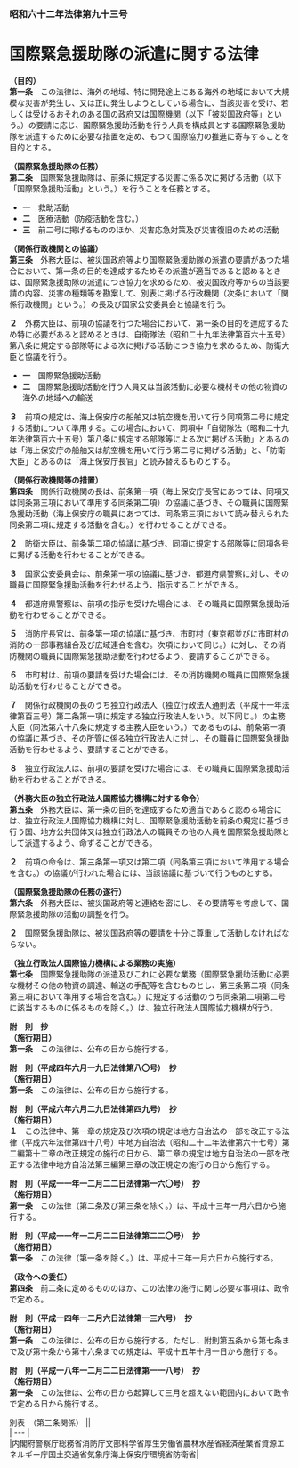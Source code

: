 ### 昭和六十二年法律第九十三号  
# 国際緊急援助隊の派遣に関する法律  
  
**（目的）**  
**第一条**　この法律は、海外の地域、特に開発途上にある海外の地域において大規模な災害が発生し、又は正に発生しようとしている場合に、当該災害を受け、若しくは受けるおそれのある国の政府又は国際機関（以下「被災国政府等」という。）の要請に応じ、国際緊急援助活動を行う人員を構成員とする国際緊急援助隊を派遣するために必要な措置を定め、もつて国際協力の推進に寄与することを目的とする。  
  
**（国際緊急援助隊の任務）**  
**第二条**　国際緊急援助隊は、前条に規定する災害に係る次に掲げる活動（以下「国際緊急援助活動」という。）を行うことを任務とする。  
* **一**　救助活動  
* **二**　医療活動（防疫活動を含む。）  
* **三**　前二号に掲げるもののほか、災害応急対策及び災害復旧のための活動  
  
**（関係行政機関との協議）**  
**第三条**　外務大臣は、被災国政府等より国際緊急援助隊の派遣の要請があつた場合において、第一条の目的を達成するためその派遣が適当であると認めるときは、国際緊急援助隊の派遣につき協力を求めるため、被災国政府等からの当該要請の内容、災害の種類等を勘案して、別表に掲げる行政機関（次条において「関係行政機関」という。）の長及び国家公安委員会と協議を行う。  
  
**２**　外務大臣は、前項の協議を行つた場合において、第一条の目的を達成するため特に必要があると認めるときは、自衛隊法（昭和二十九年法律第百六十五号）第八条に規定する部隊等による次に掲げる活動につき協力を求めるため、防衛大臣と協議を行う。  
* **一**　国際緊急援助活動  
* **二**　国際緊急援助活動を行う人員又は当該活動に必要な機材その他の物資の海外の地域への輸送  
  
**３**　前項の規定は、海上保安庁の船舶又は航空機を用いて行う同項第二号に規定する活動について準用する。この場合において、同項中「自衛隊法（昭和二十九年法律第百六十五号）第八条に規定する部隊等による次に掲げる活動」とあるのは「海上保安庁の船舶又は航空機を用いて行う第二号に掲げる活動」と、「防衛大臣」とあるのは「海上保安庁長官」と読み替えるものとする。  
  
**（関係行政機関等の措置）**  
**第四条**　関係行政機関の長は、前条第一項（海上保安庁長官にあつては、同項又は同条第三項において準用する同条第二項）の協議に基づき、その職員に国際緊急援助活動（海上保安庁の職員にあつては、同条第三項において読み替えられた同条第二項に規定する活動を含む。）を行わせることができる。  
  
**２**　防衛大臣は、前条第二項の協議に基づき、同項に規定する部隊等に同項各号に掲げる活動を行わせることができる。  
  
**３**　国家公安委員会は、前条第一項の協議に基づき、都道府県警察に対し、その職員に国際緊急援助活動を行わせるよう、指示することができる。  
  
**４**　都道府県警察は、前項の指示を受けた場合には、その職員に国際緊急援助活動を行わせることができる。  
  
**５**　消防庁長官は、前条第一項の協議に基づき、市町村（東京都並びに市町村の消防の一部事務組合及び広域連合を含む。次項において同じ。）に対し、その消防機関の職員に国際緊急援助活動を行わせるよう、要請することができる。  
  
**６**　市町村は、前項の要請を受けた場合には、その消防機関の職員に国際緊急援助活動を行わせることができる。  
  
**７**　関係行政機関の長のうち独立行政法人（独立行政法人通則法（平成十一年法律第百三号）第二条第一項に規定する独立行政法人をいう。以下同じ。）の主務大臣（同法第六十八条に規定する主務大臣をいう。）であるものは、前条第一項の協議に基づき、その所管に係る独立行政法人に対し、その職員に国際緊急援助活動を行わせるよう、要請することができる。  
  
**８**　独立行政法人は、前項の要請を受けた場合には、その職員に国際緊急援助活動を行わせることができる。  
  
**（外務大臣の独立行政法人国際協力機構に対する命令）**  
**第五条**　外務大臣は、第一条の目的を達成するため適当であると認める場合には、独立行政法人国際協力機構に対し、国際緊急援助活動を前条の規定に基づき行う国、地方公共団体又は独立行政法人の職員その他の人員を国際緊急援助隊として派遣するよう、命ずることができる。  
  
**２**　前項の命令は、第三条第一項又は第二項（同条第三項において準用する場合を含む。）の協議が行われた場合には、当該協議に基づいて行うものとする。  
  
**（国際緊急援助隊の任務の遂行）**  
**第六条**　外務大臣は、被災国政府等と連絡を密にし、その要請等を考慮して、国際緊急援助隊の活動の調整を行う。  
  
**２**　国際緊急援助隊は、被災国政府等の要請を十分に尊重して活動しなければならない。  
  
**（独立行政法人国際協力機構による業務の実施）**  
**第七条**　国際緊急援助隊の派遣及びこれに必要な業務（国際緊急援助活動に必要な機材その他の物資の調達、輸送の手配等を含むものとし、第三条第二項（同条第三項において準用する場合を含む。）に規定する活動のうち同条第二項第二号に該当するものに係るものを除く。）は、独立行政法人国際協力機構が行う。  
  
**附　則　抄**  
**（施行期日）**  
**第一条**　この法律は、公布の日から施行する。  
  
**附　則（平成四年六月一九日法律第八〇号）　抄**  
**（施行期日）**  
**第一条**　この法律は、公布の日から施行する。  
  
**附　則（平成六年六月二九日法律第四九号）　抄**  
**（施行期日）**  
**１**　この法律中、第一章の規定及び次項の規定は地方自治法の一部を改正する法律（平成六年法律第四十八号）中地方自治法（昭和二十二年法律第六十七号）第二編第十二章の改正規定の施行の日から、第二章の規定は地方自治法の一部を改正する法律中地方自治法第三編第三章の改正規定の施行の日から施行する。  
  
**附　則（平成一一年一二月二二日法律第一六〇号）　抄**  
**（施行期日）**  
**第一条**　この法律（第二条及び第三条を除く。）は、平成十三年一月六日から施行する。  
  
**附　則（平成一一年一二月二二日法律第二二〇号）　抄**  
**（施行期日）**  
**第一条**　この法律（第一条を除く。）は、平成十三年一月六日から施行する。  
  
**（政令への委任）**  
**第四条**　前二条に定めるもののほか、この法律の施行に関し必要な事項は、政令で定める。  
  
**附　則（平成一四年一二月六日法律第一三六号）　抄**  
**（施行期日）**  
**第一条**　この法律は、公布の日から施行する。ただし、附則第五条から第七条まで及び第十条から第十六条までの規定は、平成十五年十月一日から施行する。  
  
**附　則（平成一八年一二月二二日法律第一一八号）　抄**  
**（施行期日）**  
**第一条**　この法律は、公布の日から起算して三月を超えない範囲内において政令で定める日から施行する。  
  
別表　（第三条関係）
||  
| --- |  
|内閣府警察庁総務省消防庁文部科学省厚生労働省農林水産省経済産業省資源エネルギー庁国土交通省気象庁海上保安庁環境省防衛省|  
  
